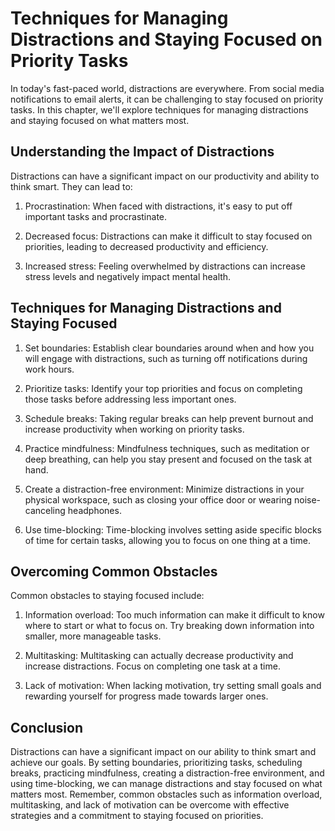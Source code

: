 # Techniques for Managing Distractions and Staying Focused on Priority Tasks

In today's fast-paced world, distractions are everywhere. From social media notifications to email alerts, it can be challenging to stay focused on priority tasks. In this chapter, we'll explore techniques for managing distractions and staying focused on what matters most.

Understanding the Impact of Distractions
----------------------------------------

Distractions can have a significant impact on our productivity and ability to think smart. They can lead to:

1. Procrastination: When faced with distractions, it's easy to put off important tasks and procrastinate.

2. Decreased focus: Distractions can make it difficult to stay focused on priorities, leading to decreased productivity and efficiency.

3. Increased stress: Feeling overwhelmed by distractions can increase stress levels and negatively impact mental health.

Techniques for Managing Distractions and Staying Focused
--------------------------------------------------------

1. Set boundaries: Establish clear boundaries around when and how you will engage with distractions, such as turning off notifications during work hours.

2. Prioritize tasks: Identify your top priorities and focus on completing those tasks before addressing less important ones.

3. Schedule breaks: Taking regular breaks can help prevent burnout and increase productivity when working on priority tasks.

4. Practice mindfulness: Mindfulness techniques, such as meditation or deep breathing, can help you stay present and focused on the task at hand.

5. Create a distraction-free environment: Minimize distractions in your physical workspace, such as closing your office door or wearing noise-canceling headphones.

6. Use time-blocking: Time-blocking involves setting aside specific blocks of time for certain tasks, allowing you to focus on one thing at a time.

Overcoming Common Obstacles
---------------------------

Common obstacles to staying focused include:

1. Information overload: Too much information can make it difficult to know where to start or what to focus on. Try breaking down information into smaller, more manageable tasks.

2. Multitasking: Multitasking can actually decrease productivity and increase distractions. Focus on completing one task at a time.

3. Lack of motivation: When lacking motivation, try setting small goals and rewarding yourself for progress made towards larger ones.

Conclusion
----------

Distractions can have a significant impact on our ability to think smart and achieve our goals. By setting boundaries, prioritizing tasks, scheduling breaks, practicing mindfulness, creating a distraction-free environment, and using time-blocking, we can manage distractions and stay focused on what matters most. Remember, common obstacles such as information overload, multitasking, and lack of motivation can be overcome with effective strategies and a commitment to staying focused on priorities.
